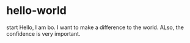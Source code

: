 # hello-world
start
Hello, I am bo. I want to make a difference to the world. ALso, the confidence is very important.

